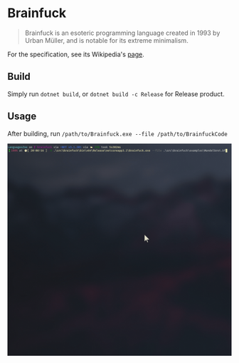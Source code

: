 # Brainfuck

> Brainfuck is an esoteric programming language created in 1993 by Urban Müller, and is notable for its extreme minimalism.

For the specification, see its Wikipedia's [page](https://en.wikipedia.org/wiki/Brainfuck#Commands).

## Build

Simply run `dotnet build`, or `dotnet build -c Release` for Release product.

## Usage

After building, run `/path/to/Brainfuck.exe --file /path/to/BrainfuckCode`

![](src/Brainfuck/examples/Mandelbrot.gif)
